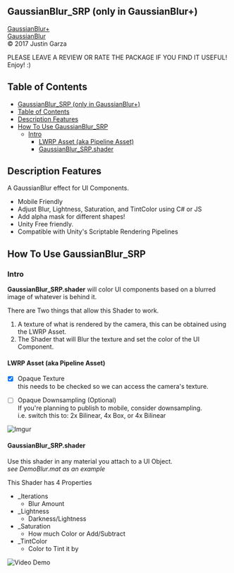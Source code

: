 GaussianBlur_SRP (only in GaussianBlur+)
-------------------------------------
[GaussianBlur+](http://u3d.as/1wQD)  
[GaussianBlur](http://u3d.as/yJk)  
© 2017 Justin Garza

PLEASE LEAVE A REVIEW OR RATE THE PACKAGE IF YOU FIND IT USEFUL!
Enjoy! :)

## Table of Contents

- [GaussianBlur_SRP (only in GaussianBlur+)](#gaussianblursrp-only-in-gaussianblur)
- [Table of Contents](#table-of-contents)
- [Description Features](#description-features)
- [How To Use GaussianBlur_SRP](#how-to-use-gaussianblursrp)
    - [Intro](#intro)
        - [LWRP Asset (aka Pipeline Asset)](#lwrp-asset-aka-pipeline-asset)
        - [GaussianBlur_SRP.shader](#gaussianblursrpshader)

## Description Features

A GaussianBlur effect for UI Components.

* Mobile Friendly
* Adjust Blur, Lightness, Saturation, and TintColor using C# or JS
* Add alpha mask for different shapes!
* Unity Free friendly.
* Compatible with Unity's Scriptable Rendering Pipelines


## How To Use GaussianBlur_SRP

### Intro

**GaussianBlur_SRP.shader** will color UI components based on a blurred image of whatever is behind it.

There are Two things that allow this Shader to work.
1. A texture of what is rendered by the camera, this can be obtained using the LWRP Asset.
2. The Shader that will Blur the texture and set the color of the UI Component.


#### LWRP Asset (aka Pipeline Asset)

- [x] Opaque Texture  
this needs to be checked so we can access the camera's texture.

- [ ] Opaque Downsampling (Optional)  
If you're planning to publish to mobile, consider downsampling.  
i.e. switch this to: 2x Bilinear, 4x Box, or 4x Bilinear

![Imgur](https://i.imgur.com/WLDUX1y.png)


#### GaussianBlur_SRP.shader
Use this shader in any material you attach to a UI Object.  
_see DemoBlur.mat as an example_

This Shader has 4 Properties

* _Iterations
  * Blur Amount
* _Lightness
  * Darkness/Lightness
* _Saturation
  * How much Color or Add/Subtract
* _TintColor
  * Color to Tint it by

![Video Demo](https://youtu.be/0SPwN2RAnkE)




